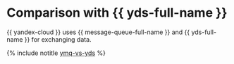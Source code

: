 # Comparison with {{ yds-full-name }}

{{ yandex-cloud }} uses {{ message-queue-full-name }} and {{ yds-full-name }} for exchanging data.

{% include notitle [ymq-vs-yds](../../_includes/data-streams/ymq-vs-yds.md) %}
